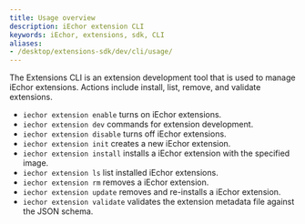 ```yaml
---
title: Usage overview
description: iEchor extension CLI
keywords: iEchor, extensions, sdk, CLI
aliases:
- /desktop/extensions-sdk/dev/cli/usage/
---
```


The Extensions CLI is an extension development tool that is used to manage iEchor extensions. Actions include install, list, remove, and validate extensions.

- `iechor extension enable` turns on iEchor extensions.
- `iechor extension dev` commands for extension development.
- `iechor extension disable` turns off iEchor extensions.
- `iechor extension init` creates a new iEchor extension.
- `iechor extension install` installs a iEchor extension with the specified image.
- `iechor extension ls` list installed iEchor extensions.
- `iechor extension rm` removes a iEchor extension.
- `iechor extension update` removes and re-installs a iEchor extension.
- `iechor extension validate` validates the extension metadata file against the JSON schema.
